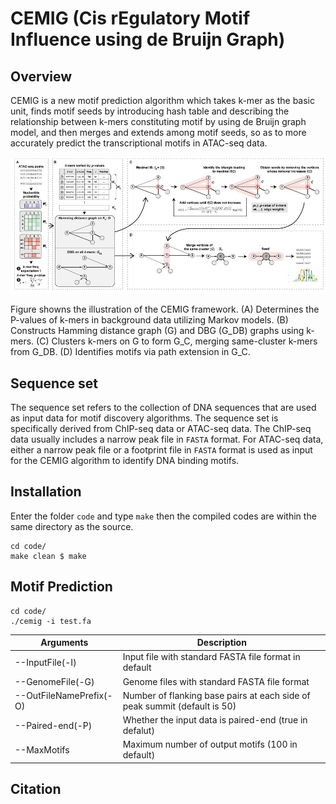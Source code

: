 # CEMIG (Cis rEgulatory Motif Influence using de Bruijn Graph)

## Overview

CEMIG is a new motif prediction algorithm which takes k-mer as the basic unit, finds motif seeds by introducing hash table and describing the relationship between k-mers constituting motif by using de Bruijn graph model, and then merges and extends among motif seeds, so as to more accurately predict the transcriptional motifs in ATAC-seq data.

![image](overview.jpg)

Figure showns the illustration of the CEMIG framework. (A) Determines the P-values of k-mers in background data utilizing Markov models. (B) Constructs Hamming distance graph (G) and DBG (G_DB) graphs using k-mers. (C) Clusters k-mers on G to form G_C, merging same-cluster k-mers from G_DB. (D) Identifies motifs via path extension in G_C.

## Sequence set

The sequence set refers to the collection of DNA sequences that are used as input data for motif discovery algorithms. The sequence set is specifically derived from ChIP-seq data or ATAC-seq data. The ChIP-seq data usually includes a narrow peak file in `FASTA` format. For ATAC-seq data, either a narrow peak file or a footprint file in `FASTA` format is used as input for the CEMIG algorithm to identify DNA binding motifs.

## Installation

Enter the folder `code` and type `make` then the compiled codes are within the same directory as the source.

```
cd code/
make clean $ make
```

## Motif Prediction

```
cd code/
./cemig -i test.fa
```

| Arguments                  | Description                                                               |
| -------------------------- | ------------------------------------------------------------------------- |
| --InputFile(-I)            | Input file with standard FASTA file format in default                     |
| --GenomeFile(-G)           | Genome files with standard FASTA file format                              |
| --OutFileNamePrefix(-O)    | Number of flanking base pairs at each side of peak summit (default is 50) |
| --Paired-end(-P)           | Whether the input data is paired-end (true in defalut)                    |
| --MaxMotifs                | Maximum number of output motifs (100 in default)                          |

## Citation
